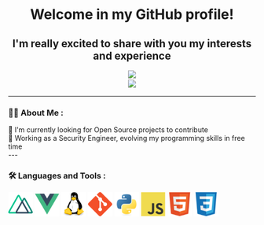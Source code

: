 <div align="center">
  <h1>Welcome in my GitHub profile!</h1>
  <h2>I'm really excited to share with you my interests and experience</h2>
  <img src="https://media.giphy.com/media/f3KwliaH4MLtli8z7D/giphy.gif" width="200" />
  </div>
  <div align="center">
  <a href="" /> <img src="https://img.shields.io/badge/LinkedIn-blue?logo=linkedin&logoColor=white&style=for-the-badge" /> </a>
</div>

---

### :woman_technologist: About Me :

<div>🔭 I'm currently looking for Open Source projects to contribute </div>
<div>🌱 Working as a Security Engineer, evolving my programming skills in free time </div>
---

### :hammer_and_wrench: Languages and Tools :
<div>
  <img src="https://github.com/devicons/devicon/blob/master/icons/nuxtjs/nuxtjs-original.svg" width="50" />
  <img src="https://github.com/devicons/devicon/blob/master/icons/vuejs/vuejs-original.svg" width="50" />
  <img src="https://github.com/devicons/devicon/blob/master/icons/linux/linux-original.svg" width="50" />
  <img src="https://github.com/devicons/devicon/blob/master/icons/git/git-original.svg" width="50" />
  <img src="https://github.com/devicons/devicon/blob/master/icons/python/python-original.svg" width="50" />
  <img src="https://github.com/devicons/devicon/blob/master/icons/javascript/javascript-original.svg" width="50" />
  <img src="https://github.com/devicons/devicon/blob/master/icons/html5/html5-original.svg" width="50" />
  <img src="https://github.com/devicons/devicon/blob/master/icons/css3/css3-original.svg" width="50" />
</div>

<!--
**5ud03r5/5ud03r5** is a ✨ _special_ ✨ repository because its `README.md` (this file) appears on your GitHub profile.

Here are some ideas to get you started:

- 🔭 I’m currently working on ...
- 🌱 I’m currently learning ...
- 👯 I’m looking to collaborate on ...
- 🤔 I’m looking for help with ...
- 💬 Ask me about ...
- 📫 How to reach me: ...
- 😄 Pronouns: ...
- ⚡ Fun fact: ...
-->
